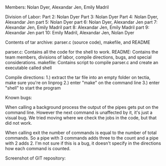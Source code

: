 Members: Nolan Dyer, Alexandar Jen, Emily Madril

Division of Labor: 
Part 2:  Nolan Dyer
Part 3:  Nolan Dyer
Part 4:  Nolan Dyer, Alexandar Jen
part 5:  Nolan Dyer
part 6:  Nolan Dyer, Alexandar Jen
part 7:  Alexandar Jen, Emily Madril
part 8:  Alexandar Jen, Emily Madril 
part 9:  Alexandar Jen
part 10: Emily Madril, Alexandar Jen, Nolan Dyer

Contents of tar archive: parser.c (source code), makefile, and README

  parser.c: Contains all the code for the shell to work.
  README:   Contains the team members, divisions of labor, compile directions, bugs, and special considerations.
  makefile: Contains script to compile parser.c and create an executable called shell
  
Compile directions:
  1.) extract the tar file into an empty folder on tectia, make sure you're on linprog
  2.) enter "make" on the command line
  3.) enter "shell" to start the program

Known bugs:

  When calling a background process the output of the pipes gets put on the command line. However the next command is unaffected by it, it's just a visual bug. We tried moving 
  where we check the jobs in the code, but that did not work. 
  
  When calling exit the number of commands is equal to the number of total commands. So a pipe with 3 commands adds three to the count and a pipe with 2 adds 2. I'm not sure if
  this is a bug, it doesn't specify in the directions how each command is counted.
  
Screenshot of GIT repository:
